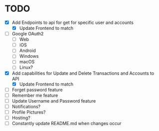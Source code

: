 # TODO
- [X] Add Endpoints to api for get for specific user and accounts
  - [X] Update Frontend to match
- [ ] Google OAuth2
  - [ ] Web
  - [ ] iOS
  - [ ] Android
  - [ ] Windows
  - [ ] macOS
  - [ ] Linux?
- [X] Add capabilities for Update and Delete Transactions and Accounts to API
  - [X] Update Frontend to match
- [ ] Forget password feature
- [ ] Remember me feature
- [ ] Update Username and Password feature
- [ ] Notifications?
- [ ] Profile Pictures?
- [ ] Hosting?
- [ ] Constantly update README.md when changes occur
